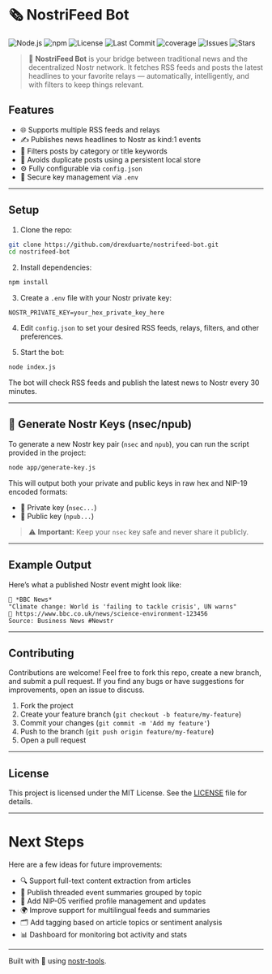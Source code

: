 # 🗞️ NostriFeed Bot

![Node.js](https://img.shields.io/badge/node-%3E=18.x-green)
![npm](https://img.shields.io/badge/npm-%3E=9.x-blue)
![License](https://img.shields.io/github/license/drexduarte/nostrifeed-bot)
![Last Commit](https://img.shields.io/github/last-commit/drexduarte/nostrifeed-bot)
![coverage](https://img.shields.io/badge/coverage-97%25-brightgreen)
![Issues](https://img.shields.io/github/issues/drexduarte/nostrifeed-bot)
![Stars](https://img.shields.io/github/stars/drexduarte/nostrifeed-bot?style=social)

> 🚀 **NostriFeed Bot** is your bridge between traditional news and the decentralized Nostr network. It fetches RSS feeds and posts the latest headlines to your favorite relays — automatically, intelligently, and with filters to keep things relevant.

## Features

- 🌐 Supports multiple RSS feeds and relays
- ✍️ Publishes news headlines to Nostr as kind:1 events
- 🔎 Filters posts by category or title keywords
- 🧠 Avoids duplicate posts using a persistent local store
- ⚙️ Fully configurable via `config.json`
- 🔐 Secure key management via `.env`

---

## Setup

1. Clone the repo:

```bash
git clone https://github.com/drexduarte/nostrifeed-bot.git
cd nostrifeed-bot
```

2. Install dependencies:

```bash
npm install
```

3. Create a `.env` file with your Nostr private key:

```env
NOSTR_PRIVATE_KEY=your_hex_private_key_here
```

4. Edit `config.json` to set your desired RSS feeds, relays, filters, and other preferences.

5. Start the bot:

```bash
node index.js
```

The bot will check RSS feeds and publish the latest news to Nostr every 30 minutes.

---

## 🔐 Generate Nostr Keys (nsec/npub)

To generate a new Nostr key pair (`nsec` and `npub`), you can run the script provided in the project:

```bash
node app/generate-key.js
```

This will output both your private and public keys in raw hex and NIP-19 encoded formats:

- 🔑 Private key (`nsec...`)
- 🪪 Public key (`npub...`)

> ⚠️ **Important:** Keep your `nsec` key safe and never share it publicly.

---

## Example Output

Here’s what a published Nostr event might look like:

```
📰 *BBC News*  
"Climate change: World is 'failing to tackle crisis', UN warns"  
🔗 https://www.bbc.co.uk/news/science-environment-123456
Source: Business News #Newstr
```

---
## Contributing

Contributions are welcome! Feel free to fork this repo, create a new branch, and submit a pull request. If you find any bugs or have suggestions for improvements, open an issue to discuss.

1. Fork the project
2. Create your feature branch (`git checkout -b feature/my-feature`)
3. Commit your changes (`git commit -m 'Add my feature'`)
4. Push to the branch (`git push origin feature/my-feature`)
5. Open a pull request

---

## License

This project is licensed under the MIT License. See the [LICENSE](LICENSE) file for details.

---

# Next Steps

Here are a few ideas for future improvements:

- 🔍 Support full-text content extraction from articles
- 🧵 Publish threaded event summaries grouped by topic
- 🔗 Add NIP-05 verified profile management and updates
- 🌍 Improve support for multilingual feeds and summaries
- 🗂️ Add tagging based on article topics or sentiment analysis
- 📊 Dashboard for monitoring bot activity and stats

---

Built with 💜 using [nostr-tools](https://github.com/nostr-protocol/nostr-tools).